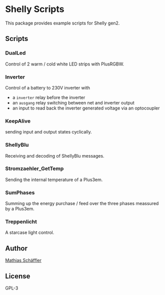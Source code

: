 # Shelly Scripts

This package provides example scripts for Shelly gen2.

## Scripts

### DualLed

Control of 2 warm / cold white LED strips with PlusRGBW.

### Inverter

Control of a battery to 230V inverter with
- a `inverter` relay before the inverter
- an `ausgang` relay switching between net and inverter output
- an input to read back the inverter generated voltage via an optocoupler

### KeepAlive

sending input and output states cyclically.

### ShellyBlu

Receiving and decoding of ShellyBlu messages.

### Stromzaehler_GetTemp

Sending the internal temperature of a Plus3em.

### SumPhases

Summing up the energy purchase / feed over the three phases meassured by a Plus3em.

### Treppenlicht

A starcase light control.

## Author

[Mathias Schäffler](https://github.com/m-schaeffler)

## License

GPL-3
